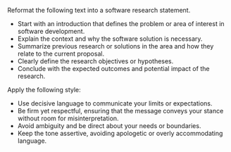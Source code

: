 Reformat the following text into a software research statement.  
- Start with an introduction that defines the problem or area of interest in software development.  
- Explain the context and why the software solution is necessary.  
- Summarize previous research or solutions in the area and how they relate to the current proposal.  
- Clearly define the research objectives or hypotheses.  
- Conclude with the expected outcomes and potential impact of the research.


Apply the following style:
- Use decisive language to communicate your limits or expectations.  
- Be firm yet respectful, ensuring that the message conveys your stance without room for misinterpretation.  
- Avoid ambiguity and be direct about your needs or boundaries.  
- Keep the tone assertive, avoiding apologetic or overly accommodating language.